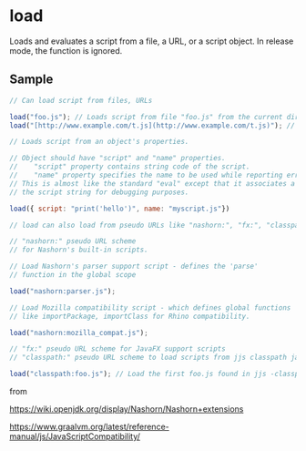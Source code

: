 # load

Loads and evaluates a script from a file, a URL, or a script object.
In release mode, the function is ignored.

## Sample

```javascript
// Can load script from files, URLs

load("foo.js"); // Loads script from file "foo.js" from the current directory
load("[http://www.example.com/t.js](http://www.example.com/t.js)"); // Loads script file from the given URL

// Loads script from an object's properties.

// Object should have "script" and "name" properties.
//    "script" property contains string code of the script.
//    "name" property specifies the name to be used while reporting errors from the script.
// This is almost like the standard "eval" except that it associates a name with
// the script string for debugging purposes.

load({ script: "print('hello')", name: "myscript.js"})

// load can also load from pseudo URLs like "nashorn:", "fx:", "classpath:"

// "nashorn:" pseudo URL scheme
// for Nashorn's built-in scripts.

// Load Nashorn's parser support script - defines the 'parse'
// function in the global scope

load("nashorn:parser.js");

// Load Mozilla compatibility script - which defines global functions
// like importPackage, importClass for Rhino compatibility.

load("nashorn:mozilla_compat.js");

// "fx:" pseudo URL scheme for JavaFX support scripts
// "classpath:" pseudo URL scheme to load scripts from jjs classpath jars and directories

load("classpath:foo.js"); // Load the first foo.js found in jjs -classpath dir
```
from 

https://wiki.openjdk.org/display/Nashorn/Nashorn+extensions

https://www.graalvm.org/latest/reference-manual/js/JavaScriptCompatibility/